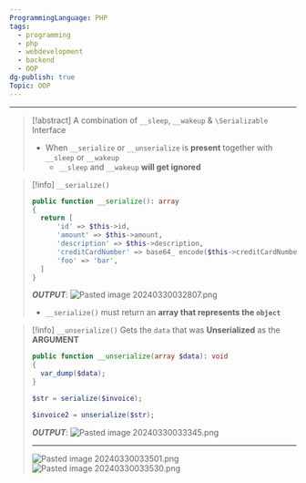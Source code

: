 ```yaml
---
ProgrammingLanguage: PHP
tags:
  - programming
  - php
  - webdevelopment
  - backend
  - OOP
dg-publish: true
Topic: OOP
---
```


---

> [!abstract]
> A combination of `__sleep`, `__wakeup` & `\Serializable` Interface
>
> - When `__serialize` or `__unserialize` is **present** together with `__sleep` or `__wakeup`
>   - `__sleep` and `__wakeup` **will get ignored**

> [!info] `__serialize()`
>
> ```php
> public function __serialize(): array
> {
> 	return [
> 		'id' => $this->id,
> 		'amount' => $this->amount,
> 		'description' => $this->description,
> 		'creditCardNumber' => base64_ encode($this->creditCardNumber),
> 		'foo' => 'bar',
> 	]
> }
> ```
>
> **_OUTPUT_**:
> ![Pasted image 20240330032807.png](/img/user/PROGRAMMING/Web%20Development/Backend/PHP/02%20Object-Oriented%20Programming%20(OOP)/16%20Serialize%20Objects%20and%20Magic%20Methods/attachments/Pasted%20image%2020240330032807.png)
>
> - `__serialize()` must return an **array that represents the `object`**

> [!info] `__unserialize()`
> Gets the `data` that was **Unserialized** as the **ARGUMENT**
>
> ```PHP
> public function __unserialize(array $data): void
> {
> 	var_dump($data);
> }
> ```
>
> ```php
> $str = serialize($invoice);
>
> $invoice2 = unserialize($str);
> ```
>
> **_OUTPUT_**:
> ![Pasted image 20240330033345.png](/img/user/PROGRAMMING/Web%20Development/Backend/PHP/02%20Object-Oriented%20Programming%20(OOP)/16%20Serialize%20Objects%20and%20Magic%20Methods/attachments/Pasted%20image%2020240330033345.png)
>
> ---
>
> ![Pasted image 20240330033501.png](/img/user/PROGRAMMING/Web%20Development/Backend/PHP/02%20Object-Oriented%20Programming%20(OOP)/16%20Serialize%20Objects%20and%20Magic%20Methods/attachments/Pasted%20image%2020240330033501.png)
> ![Pasted image 20240330033530.png](/img/user/PROGRAMMING/Web%20Development/Backend/PHP/02%20Object-Oriented%20Programming%20(OOP)/16%20Serialize%20Objects%20and%20Magic%20Methods/attachments/Pasted%20image%2020240330033530.png)
